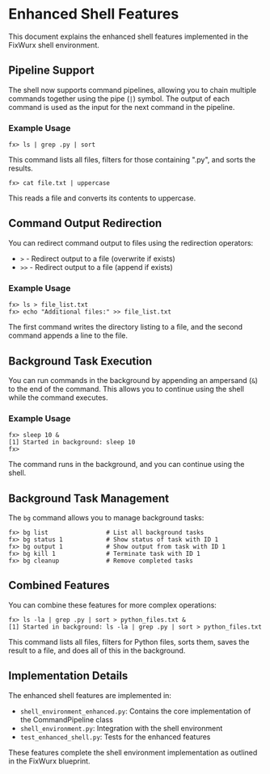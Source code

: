 # Enhanced Shell Features

This document explains the enhanced shell features implemented in the FixWurx shell environment.

## Pipeline Support

The shell now supports command pipelines, allowing you to chain multiple commands together using the pipe (`|`) symbol. The output of each command is used as the input for the next command in the pipeline.

### Example Usage

```
fx> ls | grep .py | sort
```

This command lists all files, filters for those containing ".py", and sorts the results.

```
fx> cat file.txt | uppercase
```

This reads a file and converts its contents to uppercase.

## Command Output Redirection

You can redirect command output to files using the redirection operators:

- `>` - Redirect output to a file (overwrite if exists)
- `>>` - Redirect output to a file (append if exists)

### Example Usage

```
fx> ls > file_list.txt
fx> echo "Additional files:" >> file_list.txt
```

The first command writes the directory listing to a file, and the second command appends a line to the file.

## Background Task Execution

You can run commands in the background by appending an ampersand (`&`) to the end of the command. This allows you to continue using the shell while the command executes.

### Example Usage

```
fx> sleep 10 &
[1] Started in background: sleep 10
fx> 
```

The command runs in the background, and you can continue using the shell.

## Background Task Management

The `bg` command allows you to manage background tasks:

```
fx> bg list                # List all background tasks
fx> bg status 1            # Show status of task with ID 1
fx> bg output 1            # Show output from task with ID 1
fx> bg kill 1              # Terminate task with ID 1
fx> bg cleanup             # Remove completed tasks
```

## Combined Features

You can combine these features for more complex operations:

```
fx> ls -la | grep .py | sort > python_files.txt &
[1] Started in background: ls -la | grep .py | sort > python_files.txt
```

This command lists all files, filters for Python files, sorts them, saves the result to a file, and does all of this in the background.

## Implementation Details

The enhanced shell features are implemented in:

- `shell_environment_enhanced.py`: Contains the core implementation of the CommandPipeline class
- `shell_environment.py`: Integration with the shell environment
- `test_enhanced_shell.py`: Tests for the enhanced features

These features complete the shell environment implementation as outlined in the FixWurx blueprint.

